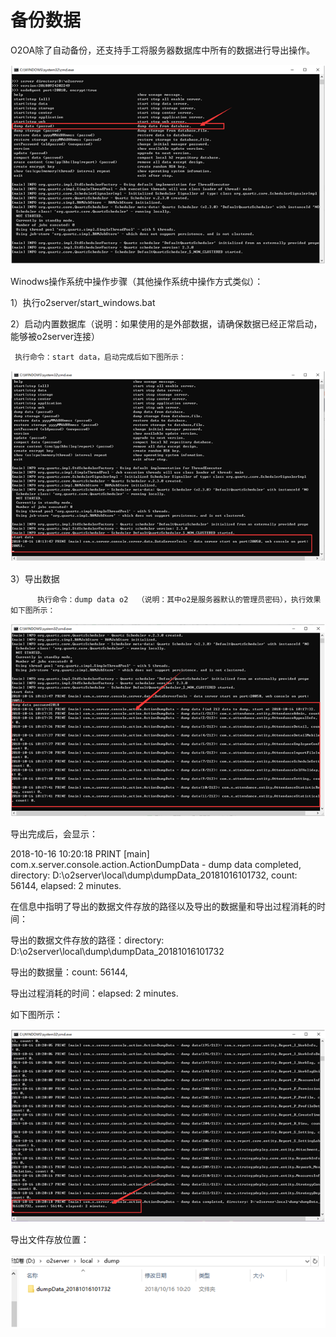 # 备份数据

O2OA除了自动备份，还支持手工将服务器数据库中所有的数据进行导出操作。

![](../../.gitbook/assets/image%20%2839%29.png)

Winodws操作系统中操作步骤（其他操作系统中操作方式类似）：

1）执行o2server/start\_windows.bat

2）启动内置数据库（说明：如果使用的是外部数据，请确保数据已经正常启动，能够被o2server连接）

     执行命令：start data，启动完成后如下图所示：

![](../../.gitbook/assets/image%20%2869%29.png)

 3）导出数据

          执行命令：dump data o2  （说明：其中o2是服务器默认的管理员密码），执行效果如下图所示：

![](../../.gitbook/assets/image%20%2830%29.png)

导出完成后，会显示：

2018-10-16 10:20:18 PRINT \[main\] com.x.server.console.action.ActionDumpData - dump data completed,   directory: D:\o2server\local\dump\dumpData\_20181016101732, count: 56144, elapsed: 2 minutes.

在信息中指明了导出的数据文件存放的路径以及导出的数据量和导出过程消耗的时间：

导出的数据文件存放的路径：directory: D:\o2server\local\dump\dumpData\_20181016101732

导出的数据量：count: 56144,

导出过程消耗的时间：elapsed: 2 minutes.

如下图所示：

![](../../.gitbook/assets/image%20%28120%29.png)

导出文件存放位置：

![](../../.gitbook/assets/image%20%2826%29.png)

